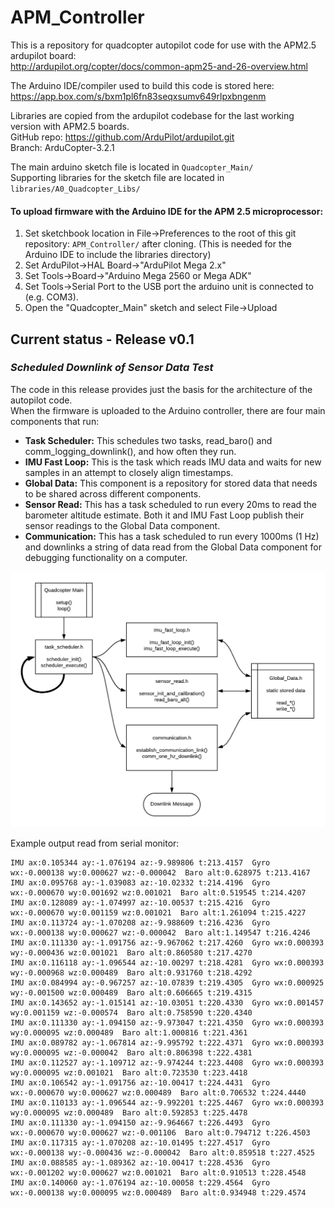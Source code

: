 # APM_Controller

This is a repository for quadcopter autopilot code for use with the APM2.5 ardupilot board:  
http://ardupilot.org/copter/docs/common-apm25-and-26-overview.html  

The Arduino IDE/compiler used to build this code is stored here:  
https://app.box.com/s/bxm1pl6fn83seqxsumv649rlpxbngenm  

Libraries are copied from the ardupilot codebase for the last working version with APM2.5 boards.  
GitHub repo:  https://github.com/ArduPilot/ardupilot.git  
Branch: ArduCopter-3.2.1  

  
The main arduino sketch file is located in `Quadcopter_Main/`  
Supporting libraries for the sketch file are located in `libraries/A0_Quadcopter_Libs/`

#### To upload firmware with the Arduino IDE for the APM 2.5 microprocessor:
 1. Set sketchbook location in File->Preferences to the root of this git repository: `APM_Controller/` after cloning. (This is needed for the Arduino IDE to include the libraries directory)
 2. Set ArduPilot->HAL Board->"ArduPilot Mega 2.x"
 3. Set Tools->Board->"Arduino Mega 2560 or Mega ADK"
 4. Set Tools->Serial Port to the USB port the arduino unit is connected to (e.g. COM3).
 5. Open the "Quadcopter_Main" sketch and select File->Upload


## Current status - Release v0.1  
### *Scheduled Downlink of Sensor Data Test*

The code in this release provides just the basis for the architecture of the autopilot code.  
When the firmware is uploaded to the Arduino controller, there are four main components that run:
  - **Task Scheduler:** This schedules two tasks, read_baro() and comm_logging_downlink(), and how often they run.
  - **IMU Fast Loop:** This is the task which reads IMU data and waits for new samples in an attempt to closely align timestamps.
  - **Global Data:** This component is a repository for stored data that needs to be shared across different components.
  - **Sensor Read:** This has a task scheduled to run every 20ms to read the barometer altitude estimate. Both it and IMU Fast Loop publish their sensor readings to the Global Data component.
  - **Communication:** This has a task scheduled to run every 1000ms (1 Hz) and downlinks a string of data read from the Global Data component for debugging functionality on a computer.


![code_diagram](img/Quadv0.1.png)  

Example output read from serial monitor:  
```
IMU ax:0.105344 ay:-1.076194 az:-9.989806 t:213.4157  Gyro wx:-0.000138 wy:0.000627 wz:-0.000042  Baro alt:0.628975 t:213.4167
IMU ax:0.095768 ay:-1.039083 az:-10.02332 t:214.4196  Gyro wx:-0.000670 wy:0.001692 wz:0.001021  Baro alt:0.519545 t:214.4207
IMU ax:0.128089 ay:-1.074997 az:-10.00537 t:215.4216  Gyro wx:-0.000670 wy:0.001159 wz:0.001021  Baro alt:1.261094 t:215.4227
IMU ax:0.113724 ay:-1.070208 az:-9.988609 t:216.4236  Gyro wx:-0.000138 wy:0.000627 wz:-0.000042  Baro alt:1.149547 t:216.4246
IMU ax:0.111330 ay:-1.091756 az:-9.967062 t:217.4260  Gyro wx:0.000393 wy:-0.000436 wz:0.001021  Baro alt:0.860580 t:217.4270
IMU ax:0.116118 ay:-1.096544 az:-10.00297 t:218.4281  Gyro wx:0.000393 wy:-0.000968 wz:0.000489  Baro alt:0.931760 t:218.4292
IMU ax:0.084994 ay:-0.967257 az:-10.07839 t:219.4305  Gyro wx:0.000925 wy:-0.001500 wz:0.000489  Baro alt:0.606665 t:219.4315
IMU ax:0.143652 ay:-1.015141 az:-10.03051 t:220.4330  Gyro wx:0.001457 wy:0.001159 wz:-0.000574  Baro alt:0.758590 t:220.4340
IMU ax:0.111330 ay:-1.094150 az:-9.973047 t:221.4350  Gyro wx:0.000393 wy:0.000095 wz:0.000489  Baro alt:1.000816 t:221.4361
IMU ax:0.089782 ay:-1.067814 az:-9.995792 t:222.4371  Gyro wx:0.000393 wy:0.000095 wz:-0.000042  Baro alt:0.806398 t:222.4381
IMU ax:0.112527 ay:-1.109712 az:-9.974244 t:223.4408  Gyro wx:0.000393 wy:0.000095 wz:0.001021  Baro alt:0.723530 t:223.4418
IMU ax:0.106542 ay:-1.091756 az:-10.00417 t:224.4431  Gyro wx:-0.000670 wy:0.000627 wz:0.000489  Baro alt:0.706532 t:224.4440
IMU ax:0.110133 ay:-1.096544 az:-9.992201 t:225.4467  Gyro wx:0.000393 wy:0.000095 wz:0.000489  Baro alt:0.592853 t:225.4478
IMU ax:0.111330 ay:-1.094150 az:-9.964667 t:226.4493  Gyro wx:-0.000670 wy:0.000627 wz:-0.001106  Baro alt:0.794712 t:226.4503
IMU ax:0.117315 ay:-1.070208 az:-10.01495 t:227.4517  Gyro wx:-0.000138 wy:-0.000436 wz:-0.000042  Baro alt:0.859518 t:227.4525
IMU ax:0.088585 ay:-1.089362 az:-10.00417 t:228.4536  Gyro wx:-0.001202 wy:0.000627 wz:0.001021  Baro alt:0.910513 t:228.4548
IMU ax:0.140060 ay:-1.076194 az:-10.00058 t:229.4564  Gyro wx:-0.000138 wy:0.000095 wz:0.000489  Baro alt:0.934948 t:229.4574
```


